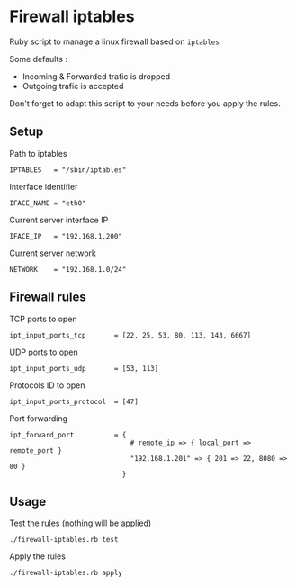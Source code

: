 # Firewall iptables

Ruby script to manage a linux firewall based on `iptables`

Some defaults :
- Incoming & Forwarded trafic is dropped
- Outgoing trafic is accepted

Don't forget to adapt this script to your needs before you apply the rules.

## Setup

Path to iptables

    IPTABLES   = "/sbin/iptables"

Interface identifier

    IFACE_NAME = "eth0"

Current server interface IP

    IFACE_IP   = "192.168.1.200"

Current server network

    NETWORK    = "192.168.1.0/24"

## Firewall rules

TCP ports to open

    ipt_input_ports_tcp       = [22, 25, 53, 80, 113, 143, 6667]

UDP ports to open

    ipt_input_ports_udp       = [53, 113]

Protocols ID to open

    ipt_input_ports_protocol  = [47]

Port forwarding 

    ipt_forward_port          = {
                                  # remote_ip => { local_port => remote_port }
                                  "192.168.1.201" => { 201 => 22, 8080 => 80 }
                                }

## Usage

Test the rules (nothing will be applied)

    ./firewall-iptables.rb test

Apply the rules

    ./firewall-iptables.rb apply
